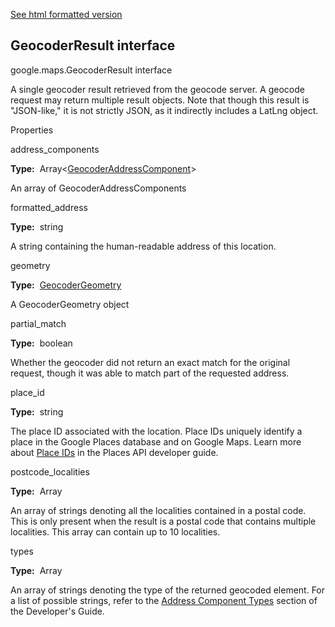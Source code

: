 [See html formatted version](https://huasofoundries.github.io/google-maps-documentation/GeocoderResult.html)


GeocoderResult interface
------------------------

google.maps.GeocoderResult interface

A single geocoder result retrieved from the geocode server. A geocode request may return multiple result objects. Note that though this result is "JSON-like," it is not strictly JSON, as it indirectly includes a LatLng object.

Properties

address\_components

**Type:**  Array<[GeocoderAddressComponent](https://github.com/amenadiel/google-maps-documentation/blob/master/docs/GeocoderAddressComponent.md)\>

An array of GeocoderAddressComponents

formatted\_address

**Type:**  string

A string containing the human-readable address of this location.

geometry

**Type:**  [GeocoderGeometry](https://github.com/amenadiel/google-maps-documentation/blob/master/docs/GeocoderGeometry.md)

A GeocoderGeometry object

partial\_match

**Type:**  boolean

Whether the geocoder did not return an exact match for the original request, though it was able to match part of the requested address.

place\_id

**Type:**  string

The place ID associated with the location. Place IDs uniquely identify a place in the Google Places database and on Google Maps. Learn more about [Place IDs](https://developers.google.com/places/place-id) in the Places API developer guide.

postcode\_localities

**Type:**  Array<string>

An array of strings denoting all the localities contained in a postal code. This is only present when the result is a postal code that contains multiple localities. This array can contain up to 10 localities.

types

**Type:**  Array<string>

An array of strings denoting the type of the returned geocoded element. For a list of possible strings, refer to the [Address Component Types](https://developers.google.com/maps/documentation/javascript/geocoding#GeocodingAddressTypes) section of the Developer's Guide.